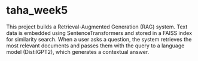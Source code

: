# taha_week5
This project builds a Retrieval-Augmented Generation (RAG) system. Text data is embedded using SentenceTransformers and stored in a FAISS index for similarity search. When a user asks a question, the system retrieves the most relevant documents and passes them with the query to a language model (DistilGPT2), which generates a contextual answer.
